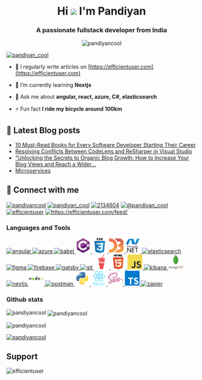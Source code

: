 <h1 align="center">Hi <img src="https://media.giphy.com/media/hvRJCLFzcasrR4ia7z/giphy.gif" width="5%"> I'm Pandiyan</h1>
<h3 align="center">A passionate fullstack developer from India</h3>

<p align="center"> <img src="https://komarev.com/ghpvc/?username=pandiyancool&label=Profile%20views&color=0e75b6&style=flat" alt="pandiyancool" /> </p>


<p align="left"> <a href="https://twitter.com/pandiyan_cool" target="blank"><img src="https://img.shields.io/twitter/follow/pandiyan_cool?logo=twitter&style=for-the-badge" alt="pandiyan_cool" /></a> </p>

- 📝 I regularly write articles on [https://efficientuser.com](https://efficientuser.com)

- 🌱 I’m currently learning **Nextjs**

- 💬 Ask me about **angular, react, azure, C#, elasticsearch**

- ⚡ Fun fact **I ride my bicycle around 100km**

## 📕 Latest Blog posts
<!-- BLOG-POST-LIST:START -->
- [10 Must-Read Books for Every Software Developer Starting Their Career](https://efficientuser.com/2023/06/12/10-must-read-books-for-every-software-developer-starting-their-career/)
- [Resolving Conflicts Between CodeLens and ReSharper in Visual Studio](https://medium.com/efficientuser/resolving-conflicts-between-codelens-and-resharper-in-visual-studio-5e042e13d9f4?source=rss-57f3995a3222------2)
- [“Unlocking the Secrets to Organic Blog Growth: How to Increase Your Blog Views and Reach a Wider…](https://medium.com/efficientuser/unlocking-the-secrets-to-organic-blog-growth-how-to-increase-your-blog-views-and-reach-a-wider-d1edc35cf95a?source=rss-57f3995a3222------2)
- [Microservices](https://dev.to/pandiyancool/microservices-2den)
<!-- BLOG-POST-LIST:END -->

##  📧 Connect with me
<p align="left">
<a href="https://dev.to/pandiyancool" target="blank"><img align="center" src="https://raw.githubusercontent.com/rahuldkjain/github-profile-readme-generator/master/src/images/icons/Social/devto.svg" alt="pandiyancool" height="30" width="40" /></a>
<a href="https://twitter.com/pandiyan_cool" target="blank"><img align="center" src="https://raw.githubusercontent.com/rahuldkjain/github-profile-readme-generator/master/src/images/icons/Social/twitter.svg" alt="pandiyan_cool" height="30" width="40" /></a>
<a href="https://stackoverflow.com/users/2134604" target="blank"><img align="center" src="https://raw.githubusercontent.com/rahuldkjain/github-profile-readme-generator/master/src/images/icons/Social/stack-overflow.svg" alt="2134604" height="30" width="40" /></a>
<a href="https://medium.com/@pandiyan_cool" target="blank"><img align="center" src="https://raw.githubusercontent.com/rahuldkjain/github-profile-readme-generator/master/src/images/icons/Social/medium.svg" alt="@pandiyan_cool" height="30" width="40" /></a>
<a href="https://www.youtube.com/c/efficientuser" target="blank"><img align="center" src="https://raw.githubusercontent.com/rahuldkjain/github-profile-readme-generator/master/src/images/icons/Social/youtube.svg" alt="efficientuser" height="30" width="40" /></a>
<a href="https://efficientuser.com/feed/" target="blank"><img align="center" src="https://raw.githubusercontent.com/rahuldkjain/github-profile-readme-generator/master/src/images/icons/Social/rss.svg" alt="https://efficientuser.com/feed/" height="30" width="40" /></a>
</p>

### Languages and Tools
<p align="left"> <a href="https://angular.io" target="_blank" rel="noreferrer"> <img src="https://angular.io/assets/images/logos/angular/angular.svg" alt="angular" width="40" height="40"/> </a> <a href="https://azure.microsoft.com/en-in/" target="_blank" rel="noreferrer"> <img src="https://www.vectorlogo.zone/logos/microsoft_azure/microsoft_azure-icon.svg" alt="azure" width="40" height="40"/> </a> <a href="https://babeljs.io/" target="_blank" rel="noreferrer"> <img src="https://www.vectorlogo.zone/logos/babeljs/babeljs-icon.svg" alt="babel" width="40" height="40"/> </a> <a href="https://www.w3schools.com/cs/" target="_blank" rel="noreferrer"> <img src="https://raw.githubusercontent.com/devicons/devicon/master/icons/csharp/csharp-original.svg" alt="csharp" width="40" height="40"/> </a> <a href="https://www.w3schools.com/css/" target="_blank" rel="noreferrer"> <img src="https://raw.githubusercontent.com/devicons/devicon/master/icons/css3/css3-original-wordmark.svg" alt="css3" width="40" height="40"/> </a> <a href="https://d3js.org/" target="_blank" rel="noreferrer"> <img src="https://raw.githubusercontent.com/devicons/devicon/master/icons/d3js/d3js-original.svg" alt="d3js" width="40" height="40"/> </a> <a href="https://dotnet.microsoft.com/" target="_blank" rel="noreferrer"> <img src="https://raw.githubusercontent.com/devicons/devicon/master/icons/dot-net/dot-net-original-wordmark.svg" alt="dotnet" width="40" height="40"/> </a> <a href="https://www.elastic.co" target="_blank" rel="noreferrer"> <img src="https://www.vectorlogo.zone/logos/elastic/elastic-icon.svg" alt="elasticsearch" width="40" height="40"/> </a> <a href="https://www.figma.com/" target="_blank" rel="noreferrer"> <img src="https://www.vectorlogo.zone/logos/figma/figma-icon.svg" alt="figma" width="40" height="40"/> </a> <a href="https://firebase.google.com/" target="_blank" rel="noreferrer"> <img src="https://www.vectorlogo.zone/logos/firebase/firebase-icon.svg" alt="firebase" width="40" height="40"/> </a> <a href="https://www.gatsbyjs.com/" target="_blank" rel="noreferrer"> <img src="https://www.vectorlogo.zone/logos/gatsbyjs/gatsbyjs-icon.svg" alt="gatsby" width="40" height="40"/> </a> <a href="https://git-scm.com/" target="_blank" rel="noreferrer"> <img src="https://www.vectorlogo.zone/logos/git-scm/git-scm-icon.svg" alt="git" width="40" height="40"/> </a> <a href="https://gulpjs.com" target="_blank" rel="noreferrer"> <img src="https://raw.githubusercontent.com/devicons/devicon/master/icons/gulp/gulp-plain.svg" alt="gulp" width="40" height="40"/> </a> <a href="https://www.w3.org/html/" target="_blank" rel="noreferrer"> <img src="https://raw.githubusercontent.com/devicons/devicon/master/icons/html5/html5-original-wordmark.svg" alt="html5" width="40" height="40"/> </a> <a href="https://developer.mozilla.org/en-US/docs/Web/JavaScript" target="_blank" rel="noreferrer"> <img src="https://raw.githubusercontent.com/devicons/devicon/master/icons/javascript/javascript-original.svg" alt="javascript" width="40" height="40"/> </a> <a href="https://www.elastic.co/kibana" target="_blank" rel="noreferrer"> <img src="https://www.vectorlogo.zone/logos/elasticco_kibana/elasticco_kibana-icon.svg" alt="kibana" width="40" height="40"/> </a> <a href="https://www.mongodb.com/" target="_blank" rel="noreferrer"> <img src="https://raw.githubusercontent.com/devicons/devicon/master/icons/mongodb/mongodb-original-wordmark.svg" alt="mongodb" width="40" height="40"/> </a> <a href="https://nextjs.org/" target="_blank" rel="noreferrer"> <img src="https://cdn.worldvectorlogo.com/logos/nextjs-2.svg" alt="nextjs" width="40" height="40"/> </a> <a href="https://nodejs.org" target="_blank" rel="noreferrer"> <img src="https://raw.githubusercontent.com/devicons/devicon/master/icons/nodejs/nodejs-original-wordmark.svg" alt="nodejs" width="40" height="40"/> </a> <a href="https://postman.com" target="_blank" rel="noreferrer"> <img src="https://www.vectorlogo.zone/logos/getpostman/getpostman-icon.svg" alt="postman" width="40" height="40"/> </a> <a href="https://www.python.org" target="_blank" rel="noreferrer"> <img src="https://raw.githubusercontent.com/devicons/devicon/master/icons/python/python-original.svg" alt="python" width="40" height="40"/> </a> <a href="https://reactjs.org/" target="_blank" rel="noreferrer"> <img src="https://raw.githubusercontent.com/devicons/devicon/master/icons/react/react-original-wordmark.svg" alt="react" width="40" height="40"/> </a> <a href="https://sass-lang.com" target="_blank" rel="noreferrer"> <img src="https://raw.githubusercontent.com/devicons/devicon/master/icons/sass/sass-original.svg" alt="sass" width="40" height="40"/> </a> <a href="https://www.typescriptlang.org/" target="_blank" rel="noreferrer"> <img src="https://raw.githubusercontent.com/devicons/devicon/master/icons/typescript/typescript-original.svg" alt="typescript" width="40" height="40"/> </a> <a href="https://zapier.com" target="_blank" rel="noreferrer"> <img src="https://www.vectorlogo.zone/logos/zapier/zapier-icon.svg" alt="zapier" width="40" height="40"/> </a> </p>

### Github stats
<p><img align="left" src="https://github-readme-stats.vercel.app/api/top-langs?username=pandiyancool&show_icons=true&locale=en&layout=compact" alt="pandiyancool" /></p>

<p>&nbsp;<img align="center" src="https://github-readme-stats.vercel.app/api?username=pandiyancool&show_icons=true&locale=en" alt="pandiyancool" /></p>

<p><img align="center" src="https://github-readme-streak-stats.herokuapp.com/?user=pandiyancool&" alt="pandiyancool" /></p>

<p align="left"> <a href="https://github.com/ryo-ma/github-profile-trophy"><img src="https://github-profile-trophy.vercel.app/?username=pandiyancool" alt="pandiyancool" /></a> </p>


## Support
<p><a href="https://www.buymeacoffee.com/efficientuser"> <img align="left" src="https://cdn.buymeacoffee.com/buttons/v2/default-yellow.png" height="50" width="210" alt="efficientuser" /></a></p><br><br>
